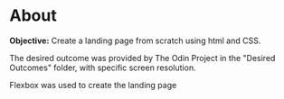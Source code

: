 <h1> About</h1>
<p><b>Objective:</b> Create a landing page from scratch using html and CSS.</p>
<p>The desired outcome was provided by The Odin Project in the "Desired Outcomes" folder, with specific screen resolution.</p>

<p>Flexbox was used to create the landing page </p>
